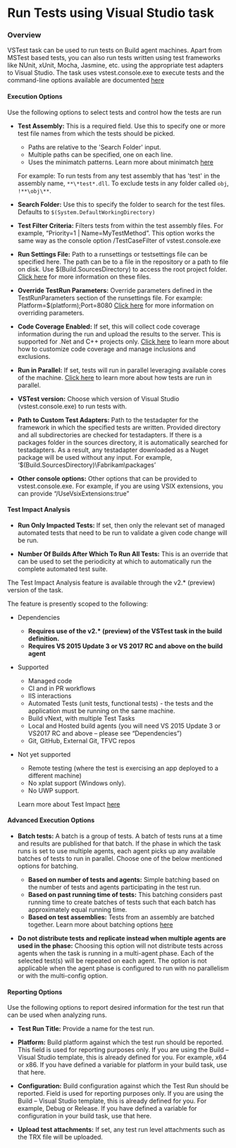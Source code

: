 # Run Tests using Visual Studio task

### Overview

VSTest task can be used to run tests on Build agent machines. Apart from MSTest based tests, you can also run tests written using test frameworks like NUnit, xUnit, Mocha, Jasmine, etc. using the appropriate test adapters to Visual Studio. The task uses vstest.console.exe to execute tests and the command-line options available are documented [here](https://msdn.microsoft.com/en-us/library/jj155796.aspx) 

#### Execution Options

Use the following options to select tests and control how the tests are run

- **Test Assembly:** This is a required field. Use this to specify one or more test file names from which the tests should be picked. 
	*	Paths are relative to the 'Search Folder' input.
	*	Multiple paths can be specified, one on each line.
	*	Uses the minimatch patterns. Learn more about minimatch [here](https://aka.ms/minimatchexamples)
	
	For example:
	To run tests from any test assembly that has 'test' in the assembly name, `**\*test*.dll`.
	To exclude tests in any folder called `obj`, `!**\obj\**`. 

- **Search Folder:** Use this to specify the folder to search for the test files. Defaults to `$(System.DefaultWorkingDirectory)`

- **Test Filter Criteria:** Filters tests from within the test assembly files. For example, “Priority=1 | Name=MyTestMethod”. This option works the same way as the console option /TestCaseFilter of vstest.console.exe

- **Run Settings File:** Path to a runsettings or testsettings file can be specified here. The path can be to a file in the repository or a path to file on disk. Use $(Build.SourcesDirectory) to access the root project folder. [Click here](https://msdn.microsoft.com/library/jj635153.aspx) for more information on these files.

- **Override TestRun Parameters:** Override parameters defined in the TestRunParameters section of the runsettings file. For example: Platform=$(platform);Port=8080
[Click here](https://blogs.msdn.com/b/visualstudioalm/archive/2015/09/04/supplying-run-time-parameters-to-tests.aspx) for more information on overriding parameters. 

- **Code Coverage Enabled:** If set, this will collect code coverage information during the run and upload the results to the server. This is supported for .Net and C++ projects only. [Click here](https://msdn.microsoft.com/library/jj159530.aspx) to learn more about how to customize code coverage and manage inclusions and exclusions. 

- **Run in Parallel:** If set, tests will run in parallel leveraging available cores of the machine. [Click here](https://aka.ms/paralleltestexecution) to learn more about how tests are run in parallel.

- **VSTest version:** Choose which version of Visual Studio (vstest.console.exe) to run tests with. 

- **Path to Custom Test Adapters:** Path to the testadapter for the framework in which the specified tests are written. Provided directory and all subdirectories are checked for testadapters. If there is a packages folder in the sources directory, it is automatically searched for testadapters. As a result, any testadapter downloaded as a Nuget package will be used without any input. For example, ‘$(Build.SourcesDirectory)\Fabrikam\packages’

- **Other console options:** Other options that can be provided to vstest.console.exe. For example, if you are using VSIX extensions, you can provide “/UseVsixExtensions:true”

#### Test Impact Analysis 

- **Run Only Impacted Tests:** If set, then only the relevant set of managed automated tests that need to be run to validate a given code change will be run. 

- **Number Of Builds After Which To Run All Tests:** This is an override that can be used to set the periodicity at which to automatically run the complete automated test suite.

The Test Impact Analysis feature is available through the v2.\* (preview) version of the task.

The feature is presently scoped to the following:
- Dependencies
	- **Requires use of the v2.\* (preview) of the VSTest task in the build definition.**
	- **Requires VS 2015 Update 3 or VS 2017 RC and above on the build agent**
- Supported
	- Managed code
	- CI and in PR workflows
	- IIS interactions
	- Automated Tests (unit tests, functional tests) - the tests and the application must be running on the same machine.
	- Build vNext, with multiple Test Tasks
	- Local and Hosted build agents (you will need VS 2015 Update 3 or VS2017 RC and above – please see “Dependencies”)
	- Git, GitHub, External Git, TFVC repos
- Not yet  supported
	- Remote testing (where the test is exercising an app deployed to a different machine)
	- No xplat support (Windows only).
	- No UWP support.

	Learn more about Test Impact [here](https://aka.ms/tialearnmore)


#### Advanced Execution Options

- **Batch tests:** A batch is a group of tests. A batch of tests runs at a time and results are published for that batch. If the phase in which the task runs is set to use multiple agents, each agent picks up any available batches of tests to run in parallel. Choose one of the below mentioned options for batching.
	- **Based on number of tests and agents:** Simple batching based on the number of tests and agents participating in the test run.
	- **Based on past running time of tests:** This batching considers past running time to create batches of tests such that each batch has approximately equal running time.
	- **Based on test assemblies:** Tests from an assembly are batched together.
Learn more about batching options [here](https://aka.ms/vstestbatchingoptions)

- **Do not distribute tests and replicate instead when multiple agents are used in the phase:** Choosing this option will not distribute tests across agents when the task is running in a multi-agent phase. Each of the selected test(s) will be repeated on each agent. The option is not applicable when the agent phase is configured to run with no parallelism or with the multi-config option.

#### Reporting Options
Use the following options to report desired information for the test run that can be used when analyzing runs. 

- **Test Run Title:** Provide a name for the test run. 

- **Platform:**	Build platform against which the test run should be reported. This field is used for reporting purposes only. If you are using the Build – Visual Studio template, this is already defined for you. For example, x64 or x86. If you have defined a variable for platform in your build task, use that here.

- **Configuration:** Build configuration against which the Test Run should be reported. Field is used for reporting purposes only. If you are using the Build – Visual Studio template, this is already defined for you. For example, Debug or Release. If you have defined a variable for configuration in your build task, use that here.

- **Upload test attachments:** If set, any test run level attachments such as the TRX file will be uploaded.
